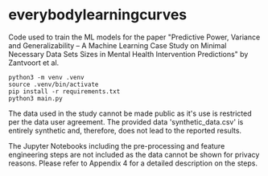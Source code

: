 # everybodylearningcurves

Code used to train the ML models for the paper "Predictive Power, Variance and Generalizability – A Machine Learning Case Study on Minimal Necessary Data Sets Sizes in Mental Health Intervention Predictions" by Zantvoort et al.

	python3 -m venv .venv
	source .venv/bin/activate
	pip install -r requirements.txt
	python3 main.py

The data used in the study cannot be made public as it's use is restricted per the data user agreement. 
The provided data 'synthetic_data.csv' is entirely synthetic and, therefore, does not lead to the reported results.


The Jupyter Notebooks including the pre-processing and feature engineering steps are not included as the data cannot be shown for privacy reasons. 
Please refer to Appendix 4 for a detailed description on the steps. 


